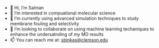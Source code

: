 - 👋 Hi, I’m Salman
- 👀 I’m interested in compuational molecular science
- 🌱 I’m currently using advanced simulation techniques to study membrane fouling and selectivity
- 💞️ I’m looking to collaborate on using machine learning techaniques to enhance the undersatnding of my MD results
- 📫 You can reach me at: sbinkas@clemson.edu

<!---
sbkashif/sbkashif is a ✨ special ✨ repository because its `README.md` (this file) appears on your GitHub profile.
You can click the Preview link to take a look at your changes.
--->
